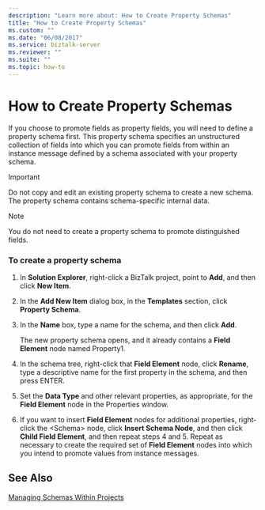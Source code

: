 ```yaml
---
description: "Learn more about: How to Create Property Schemas"
title: "How to Create Property Schemas"
ms.custom: ""
ms.date: "06/08/2017"
ms.service: biztalk-server
ms.reviewer: ""
ms.suite: ""
ms.topic: how-to
---
```

# How to Create Property Schemas
If you choose to promote fields as property fields, you will need to define a property schema first. This property schema specifies an unstructured collection of fields into which you can promote fields from within an instance message defined by a schema associated with your property schema.  
  
> [!IMPORTANT]
>  Do not copy and edit an existing property schema to create a new schema. The property schema contains schema-specific internal data.  
  
> [!NOTE]
>  You do not need to create a property schema to promote distinguished fields.  
  
### To create a property schema  
  
1.  In **Solution Explorer**, right-click a BizTalk project, point to **Add**, and then click **New Item**.  
  
2.  In the **Add New Item** dialog box, in the **Templates** section, click **Property Schema**.  
  
3.  In the **Name** box, type a name for the schema, and then click **Add**.  
  
     The new property schema opens, and it already contains a **Field Element** node named Property1.  
  
4.  In the schema tree, right-click that **Field Element** node, click **Rename**, type a descriptive name for the first property in the schema, and then press ENTER.  
  
5.  Set the **Data Type** and other relevant properties, as appropriate, for the **Field Element** node in the Properties window.  
  
6.  If you want to insert **Field Element** nodes for additional properties, right-click the \<Schema\> node, click **Insert Schema Node**, and then click **Child Field Element**, and then repeat steps 4 and 5. Repeat as necessary to create the required set of **Field Element** nodes into which you intend to promote values from instance messages.  
  
## See Also  
 [Managing Schemas Within Projects](../core/managing-schemas-within-projects.md)

